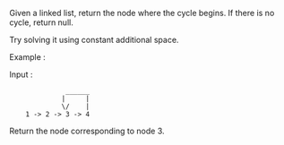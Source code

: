Given a linked list, return the node where the cycle begins. If there is no cycle, return null.

Try solving it using constant additional space.

Example :

Input : 

                  ______
                 |     |
                 \/    |
        1 -> 2 -> 3 -> 4

Return the node corresponding to node 3. 

